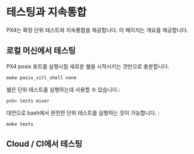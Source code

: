 # 테스팅과 지속통합

PX4는 확장 단위 테스트와 지속통합을 제공합니다. 이 페이지는 개요를 제공합니다.

## 로컬 머신에서 테스팅

PX4 posix 포트를 실행시킬 새로운 쉘을 시작시키는 것만으로 충분합니다.

```
make posix_sitl_shell none
```

쉘은 단위 테스트를 실행하는데 사용할 수 있습니다.:

```
pxh> tests mixer
```

대안으로 bash에서 완전한 단위 테스트를 실행하는 것이 가능합니다. :

```
make tests
```

## Cloud / CI에서 테스팅
